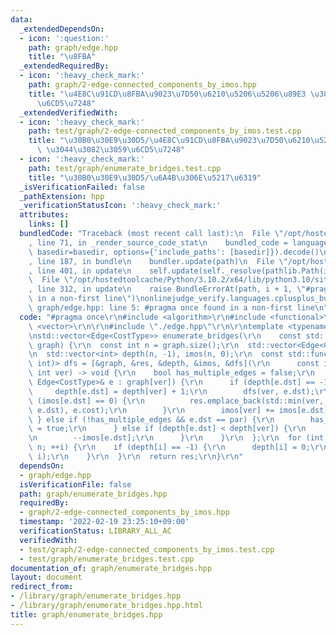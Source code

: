 ```yaml
---
data:
  _extendedDependsOn:
  - icon: ':question:'
    path: graph/edge.hpp
    title: "\u8FBA"
  _extendedRequiredBy:
  - icon: ':heavy_check_mark:'
    path: graph/2-edge-connected_components_by_imos.hpp
    title: "\u4E8C\u91CD\u8FBA\u9023\u7D50\u6210\u5206\u5206\u89E3 \u3044\u3082\u3059\
      \u6CD5\u7248"
  _extendedVerifiedWith:
  - icon: ':heavy_check_mark:'
    path: test/graph/2-edge-connected_components_by_imos.test.cpp
    title: "\u30B0\u30E9\u30D5/\u4E8C\u91CD\u8FBA\u9023\u7D50\u6210\u5206\u5206\u89E3\
      \ \u3044\u3082\u3059\u6CD5\u7248"
  - icon: ':heavy_check_mark:'
    path: test/graph/enumerate_bridges.test.cpp
    title: "\u30B0\u30E9\u30D5/\u6A4B\u306E\u5217\u6319"
  _isVerificationFailed: false
  _pathExtension: hpp
  _verificationStatusIcon: ':heavy_check_mark:'
  attributes:
    links: []
  bundledCode: "Traceback (most recent call last):\n  File \"/opt/hostedtoolcache/Python/3.10.2/x64/lib/python3.10/site-packages/onlinejudge_verify/documentation/build.py\"\
    , line 71, in _render_source_code_stat\n    bundled_code = language.bundle(stat.path,\
    \ basedir=basedir, options={'include_paths': [basedir]}).decode()\n  File \"/opt/hostedtoolcache/Python/3.10.2/x64/lib/python3.10/site-packages/onlinejudge_verify/languages/cplusplus.py\"\
    , line 187, in bundle\n    bundler.update(path)\n  File \"/opt/hostedtoolcache/Python/3.10.2/x64/lib/python3.10/site-packages/onlinejudge_verify/languages/cplusplus_bundle.py\"\
    , line 401, in update\n    self.update(self._resolve(pathlib.Path(included), included_from=path))\n\
    \  File \"/opt/hostedtoolcache/Python/3.10.2/x64/lib/python3.10/site-packages/onlinejudge_verify/languages/cplusplus_bundle.py\"\
    , line 312, in update\n    raise BundleErrorAt(path, i + 1, \"#pragma once found\
    \ in a non-first line\")\nonlinejudge_verify.languages.cplusplus_bundle.BundleErrorAt:\
    \ graph/edge.hpp: line 5: #pragma once found in a non-first line\n"
  code: "#pragma once\r\n#include <algorithm>\r\n#include <functional>\r\n#include\
    \ <vector>\r\n\r\n#include \"./edge.hpp\"\r\n\r\ntemplate <typename CostType>\r\
    \nstd::vector<Edge<CostType>> enumerate_bridges(\r\n    const std::vector<std::vector<Edge<CostType>>>&\
    \ graph) {\r\n  const int n = graph.size();\r\n  std::vector<Edge<CostType>> res;\r\
    \n  std::vector<int> depth(n, -1), imos(n, 0);\r\n  const std::function<void(int,\
    \ int)> dfs = [&graph, &res, &depth, &imos, &dfs](\r\n      const int par, const\
    \ int ver) -> void {\r\n    bool has_multiple_edges = false;\r\n    for (const\
    \ Edge<CostType>& e : graph[ver]) {\r\n      if (depth[e.dst] == -1) {\r\n   \
    \     depth[e.dst] = depth[ver] + 1;\r\n        dfs(ver, e.dst);\r\n        if\
    \ (imos[e.dst] == 0) {\r\n          res.emplace_back(std::min(ver, e.dst), std::max(ver,\
    \ e.dst), e.cost);\r\n        }\r\n        imos[ver] += imos[e.dst];\r\n     \
    \ } else if (!has_multiple_edges && e.dst == par) {\r\n        has_multiple_edges\
    \ = true;\r\n      } else if (depth[e.dst] < depth[ver]) {\r\n        ++imos[ver];\r\
    \n        --imos[e.dst];\r\n      }\r\n    }\r\n  };\r\n  for (int i = 0; i <\
    \ n; ++i) {\r\n    if (depth[i] == -1) {\r\n      depth[i] = 0;\r\n      dfs(-1,\
    \ i);\r\n    }\r\n  }\r\n  return res;\r\n}\r\n"
  dependsOn:
  - graph/edge.hpp
  isVerificationFile: false
  path: graph/enumerate_bridges.hpp
  requiredBy:
  - graph/2-edge-connected_components_by_imos.hpp
  timestamp: '2022-02-19 23:25:10+09:00'
  verificationStatus: LIBRARY_ALL_AC
  verifiedWith:
  - test/graph/2-edge-connected_components_by_imos.test.cpp
  - test/graph/enumerate_bridges.test.cpp
documentation_of: graph/enumerate_bridges.hpp
layout: document
redirect_from:
- /library/graph/enumerate_bridges.hpp
- /library/graph/enumerate_bridges.hpp.html
title: graph/enumerate_bridges.hpp
---
```

